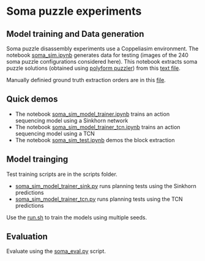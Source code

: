 # Soma puzzle experiments

## Model training and Data generation

Soma puzzle disassembly experiments use a Coppeliasim environment. The notebook [soma_sim.ipynb](./soma_sim.ipynb) generates data for testing (images of the 240 soma puzzle configurations considered here). This notebook extracts soma puzzle solutions (obtained using [polyform puzzler](http://puzzler.sourceforge.net/)) from this [text file](./soma_cube.txt).

Manually definied ground truth extraction orders are in this [file](./data/extraction_order.txt).

## Quick demos

- The notebook [soma_sim_model_trainer.ipynb](soma_sim_model_trainer.ipynb) trains an action sequencing model using a Sinkhorn network
- The notebook [soma_sim_model_trainer_tcn.ipynb](soma_sim_model_trainer_tcn.ipynb) trains an action sequencing model using a TCN
- The notebook [soma_sim_test.ipynb](soma_sim_test.ipynb) demos the block extraction

## Model trainging

Test training scripts are in the scripts folder.
- [soma_sim_model_trainer_sink.py](./scripts/soma_sim_model_trainer_sink.py) runs planning tests using the Sinkhorn predictions
- [soma_sim_model_trainer_tcn.py](./scripts/soma_sim_model_trainer_sink.py) runs planning tests using the TCN predictions

Use the [run.sh](./scripts/run.sh) to train the models using multiple seeds.

## Evaluation

Evaluate using the [soma_eval.py](./scripts/soma_eval.py) script.
